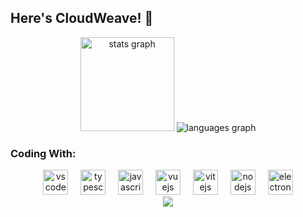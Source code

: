 ## Here's CloudWeave! 👋

<div align="center">
  <img src="https://github-readme-stats.vercel.app/api?username=nullsora" height="150" alt="stats graph" />
  <img src="https://github-readme-stats.vercel.app/api/top-langs?username=nullsora&layout=compact&card_width=320&langs_count=5" alt="languages graph"  />
</div>

### Coding With:

<div align="center">
  <img src="https://cdn.jsdelivr.net/gh/devicons/devicon/icons/vscode/vscode-original.svg" height="40" alt="vscode logo"  />
  <img width="12" />
  <img src="https://cdn.jsdelivr.net/gh/devicons/devicon/icons/typescript/typescript-original.svg" height="40" alt="typescript logo"  />
  <img width="12" />
  <img src="https://cdn.jsdelivr.net/gh/devicons/devicon/icons/javascript/javascript-original.svg" height="40" alt="javascript logo"  />
  <img width="12" />
  <img src="https://cdn.jsdelivr.net/gh/devicons/devicon/icons/vuejs/vuejs-original.svg" height="40" alt="vuejs logo"  />
  <img width="12" />
  <img src="https://cdn.jsdelivr.net/gh/devicons/devicon/icons/vitejs/vitejs-original.svg" height="40" alt="vitejs logo"  />
  <img width="12" />
  <img src="https://cdn.jsdelivr.net/gh/devicons/devicon/icons/nodejs/nodejs-original.svg" height="40" alt="nodejs logo"  />
  <img width="12" />
  <img src="https://cdn.jsdelivr.net/gh/devicons/devicon/icons/electron/electron-original.svg" height="40" alt="electron logo"  />
</div>

<div align="center">
  <img src="https://img.shields.io/static/v1?label=State-of-the-art&message=Shitcode&color=7B5804" />
</div>